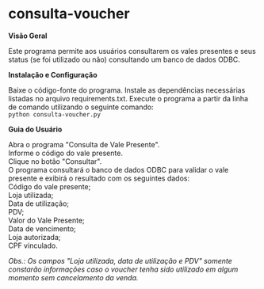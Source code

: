 # consulta-voucher

**Visão Geral**

Este programa permite aos usuários consultarem os vales presentes e seus status (se foi utilizado ou não) consultando um banco de dados ODBC.

**Instalação e Configuração**

Baixe o código-fonte do programa.
Instale as dependências necessárias listadas no arquivo requirements.txt.
Execute o programa a partir da linha de comando utilizando o seguinte comando:  
```python consulta-voucher.py```

**Guia do Usuário**

Abra o programa "Consulta de Vale Presente".  
Informe o código do vale presente.  
Clique no botão "Consultar".  
O programa consultará o banco de dados ODBC para validar o vale presente e exibirá o resultado com os seguintes dados:   
Código do vale presente;  
Loja utilizada;  
Data de utilização;  
PDV;  
Valor do Vale Presente;  
Data de vencimento;  
Loja autorizada;  
CPF vinculado.

*Obs.: Os campos "Loja utilizada, data de utilização e PDV" somente constarão informações caso o  voucher tenha sido utilizado em algum momento sem cancelamento da venda.*
